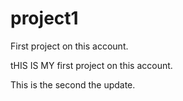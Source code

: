 # project1

First project on this account.



tHIS IS MY first project on this account.

This is the second the update.